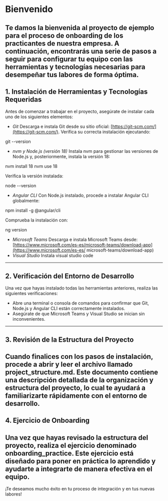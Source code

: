 # Bienvenido
Te damos la bienvenida al proyecto de ejemplo para el proceso de onboarding de los practicantes
de nuestra empresa. A continuación, encontrarás una serie de pasos a seguir para configurar tu
equipo con las herramientas y tecnologías necesarias para desempeñar tus labores de forma
óptima.
---
## 1. Instalación de Herramientas y Tecnologías Requeridas
Antes de comenzar a trabajar en el proyecto, asegúrate de instalar cada uno de los siguientes
elementos:
- *Git*
 Descarga e instala Git desde su sitio oficial: [https://git-scm.com/](https://git-scm.com/). Verifica su
correcta instalación ejecutando:
 
 git --version
 
- *nvm y Node.js (versión 18)*
 Instala nvm para gestionar las versiones de Node.js y, posteriormente, instala la versión 18:
 
 nvm install 18
 nvm use 18
 
 Verifica la versión instalada:
 
 node --version
 
- *Angular CLI*
 Con Node.js instalado, procede a instalar Angular CLI globalmente:
 
 npm install -g @angular/cli
 
 Comprueba la instalación con:
 
 ng version
 
- *Microsoft Teams*
 Descarga e instala Microsoft Teams desde:
[https://www.microsoft.com/es-es/microsoft-teams/download-app](https://www.microsoft.com/es-es/
microsoft-teams/download-app)
- *Visual Studio*
 Instala visual studio code
---
## 2. Verificación del Entorno de Desarrollo
Una vez que hayas instalado todas las herramientas anteriores, realiza las siguientes verificaciones:
- Abre una terminal o consola de comandos para confirmar que Git, Node.js y Angular CLI están
correctamente instalados.
- Asegúrate de que Microsoft Teams y Visual Studio se inician sin inconvenientes.
---
## 3. Revisión de la Estructura del Proyecto
Cuando finalices con los pasos de instalación, procede a abrir y leer el archivo llamado
project_structure.md. Este documento contiene una descripción detallada de la organización y
estructura del proyecto, lo cual te ayudará a familiarizarte rápidamente con el entorno de desarrollo.
---
## 4. Ejercicio de Onboarding
Una vez que hayas revisado la estructura del proyecto, realiza el ejercicio denominado
onboarding_practice. Este ejercicio está diseñado para poner en práctica lo aprendido y ayudarte
a integrarte de manera efectiva en el equipo.
---
¡Te deseamos mucho éxito en tu proceso de integración y en tus nuevas labores!
